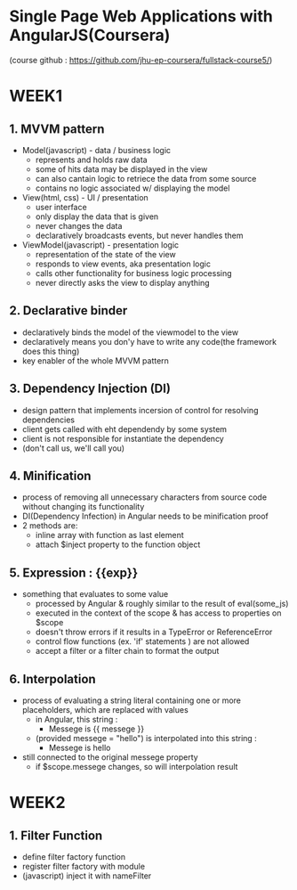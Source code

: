 # Single Page Web Applications with AngularJS(Coursera)
(course github : https://github.com/jhu-ep-coursera/fullstack-course5/)
# WEEK1

## 1. MVVM pattern
 - Model(javascript) - data / business logic
   * represents and holds raw data
   * some of hits data may be displayed in the view
   * can also cantain logic to retriece the data from some source
   * contains no logic  associated w/ displaying the model
 - View(html, css) - UI / presentation
   * user interface
   * only display the data that is given
   * never changes the data
   * declaratively broadcasts events, but never handles them
 - ViewModel(javascript) - presentation logic
   * representation of the state of the view
   * responds to view events, aka presentation logic
   * calls other functionality for business logic processing
   * never directly asks the view to display anything
## 2. Declarative binder
 - declaratively binds the model of the viewmodel to the view
 - declaratively means you don'y have to write any code(the framework does this thing)
 - key enabler of the whole MVVM pattern

## 3. Dependency Injection (DI)
 - design pattern that implements incersion of control for resolving dependencies
 - client gets called with eht dependendy by some system
 - client is not responsible for instantiate the dependency
 - (don't call us, we'll call you)

## 4. Minification
 - process of removing all unnecessary characters from source code without changing its functionality
 - DI(Dependency Infection) in Angular needs to be minification proof
 - 2 methods are:
   *  inline array with function as last element
   *  attach $inject property to the function object

## 5. Expression : {{exp}}
 - something that evaluates to some value
   * processed by Angular & roughly similar to the result of eval(some_js)
   * executed in the context of the scope & has access to properties on $scope
   * doesn't throw errors if it results in a TypeError or ReferenceError
   * control flow functions (ex. 'if' statements ) are not allowed
   * accept a filter or a filter chain to format the output

## 6. Interpolation
 - process of evaluating a string literal containing one or more placeholders, which are replaced with values
   * in Angular, this string :
     + Messege is {{ messege }}
   * (provided messege = "hello") is interpolated into this string :
     + Messege is hello
 - still connected to the original messege property
   * if $scope.messege changes, so will interpolation result


# WEEK2

## 1. Filter Function
 - define filter factory function
 - register filter factory with module
 - (javascript) inject it with nameFilter